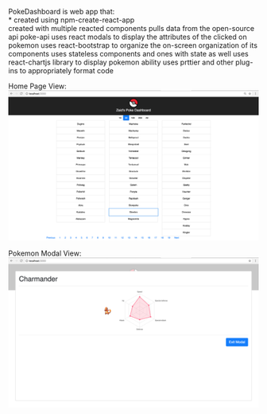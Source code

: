 <!-- prettier-ignore -->
PokeDashboard is web app that: </br>
    * created using npm-create-react-app </br>
    created with multiple reacted components
    pulls data from the open-source api poke-api
    uses react modals to display the attributes of the clicked on pokemon
    uses react-bootstrap to organize the on-screen organization of its components
    uses stateless components and ones with state as well
    uses react-chartjs library to display pokemon ability
    uses prttier and other plug-ins to appropriately format code

Home Page View:
<img src='./front.png'/>

Pokemon Modal View:
<img src='./modal.png'/>
